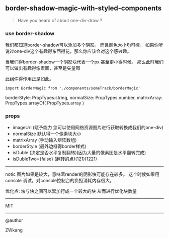 ## border-shadow-magic-with-styled-components
> Have you heard of about one-div-draw ?

### use border-shadow

我们都知道border-shadow可以添加多个阴影。
而且颜色大小均可控。
如果你听说过one-div这个有趣得东西得花，那么你应该会对这个感兴趣。

当我们得border-shadow一个阴影块代表一个px 甚至更小得时候。
那么此时我们可以做出有趣得像素画，甚至是矢量图


此组件得作用正是如此。
```
import BorderMagic from './components/someTrack/borderMagic'
```



  borderStyle: PropTypes.string,
  normalSize: PropTypes.number,
  matrixArray: PropTypes.arrayOf(
    PropTypes.array
  )


### props

 - imageUrl (赋予能力  您可以使用网络资源图片进行获取转换成我们的one-div)
 - normalSize 默认得一个像素块大小
 - matrixArray (手动输入矩阵数组)
 - borderStyle (最外边框得border样式)
 - isDuble (决定是否水平复制翻转)(因为大量的像素图是水平翻转完成)
 - isDubleTwo={false} (翻转的点)(121)(1221)

---
notic
图片如果是较大，意味着render的阴影快可能存在较多。
这个时候如果用console 调试，对console控制台的负担消耗内存很大。

优化点:
块与块之间可以累加行成一个较大的块 从而进行优化块数量

---

MIT

---
@author

ZWkang